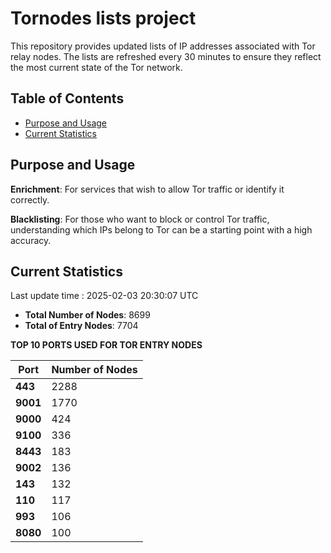 # Tornodes lists project

This repository provides updated lists of IP addresses associated with Tor relay nodes. The lists are refreshed every 30 minutes to ensure they reflect the most current state of the Tor network.

## Table of Contents

- [Purpose and Usage](#purpose-and-usage)
- [Current Statistics](#current-statistics)


## Purpose and Usage

**Enrichment**: For services that wish to allow Tor traffic or identify it correctly.

**Blacklisting**: For those who want to block or control Tor traffic, understanding which IPs belong to Tor can be a starting point with a high accuracy.

## Current Statistics

Last update time : 2025-02-03 20:30:07 UTC

- **Total Number of Nodes**: 8699
- **Total of Entry Nodes**: 7704

**TOP 10 PORTS USED FOR TOR ENTRY NODES**

| **Port** | **Number of Nodes** |
|------|-----------------|
| **443**   | 2288  |
| **9001**   | 1770  |
| **9000**   | 424  |
| **9100**   | 336  |
| **8443**   | 183  |
| **9002**   | 136  |
| **143**   | 132  |
| **110**   | 117  |
| **993**   | 106  |
| **8080**   | 100  |

